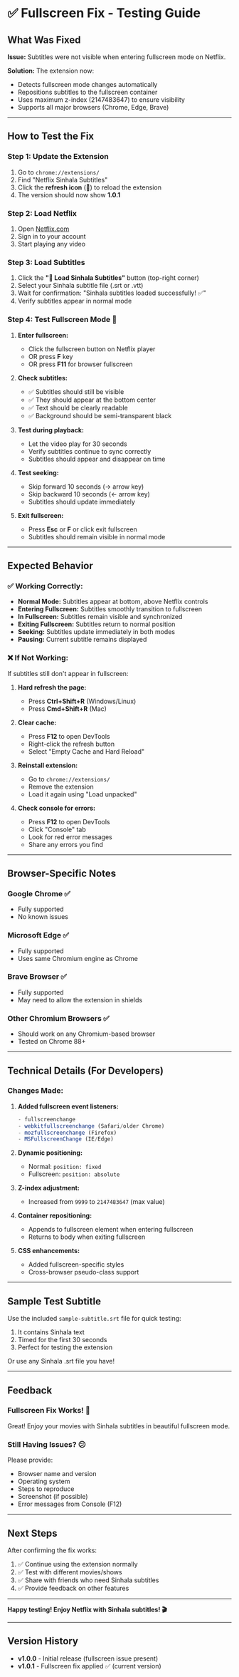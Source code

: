 # ✅ Fullscreen Fix - Testing Guide

## What Was Fixed

**Issue:** Subtitles were not visible when entering fullscreen mode on Netflix.

**Solution:** The extension now:
- Detects fullscreen mode changes automatically
- Repositions subtitles to the fullscreen container
- Uses maximum z-index (2147483647) to ensure visibility
- Supports all major browsers (Chrome, Edge, Brave)

---

## How to Test the Fix

### Step 1: Update the Extension

1. Go to `chrome://extensions/`
2. Find "Netflix Sinhala Subtitles"
3. Click the **refresh icon** (🔄) to reload the extension
4. The version should now show **1.0.1**

### Step 2: Load Netflix

1. Open [Netflix.com](https://www.netflix.com)
2. Sign in to your account
3. Start playing any video

### Step 3: Load Subtitles

1. Click the **"📝 Load Sinhala Subtitles"** button (top-right corner)
2. Select your Sinhala subtitle file (.srt or .vtt)
3. Wait for confirmation: "Sinhala subtitles loaded successfully! ✅"
4. Verify subtitles appear in normal mode

### Step 4: Test Fullscreen Mode 🎯

1. **Enter fullscreen:**
   - Click the fullscreen button on Netflix player
   - OR press **F** key
   - OR press **F11** for browser fullscreen

2. **Check subtitles:**
   - ✅ Subtitles should still be visible
   - ✅ They should appear at the bottom center
   - ✅ Text should be clearly readable
   - ✅ Background should be semi-transparent black

3. **Test during playback:**
   - Let the video play for 30 seconds
   - Verify subtitles continue to sync correctly
   - Subtitles should appear and disappear on time

4. **Test seeking:**
   - Skip forward 10 seconds (→ arrow key)
   - Skip backward 10 seconds (← arrow key)
   - Subtitles should update immediately

5. **Exit fullscreen:**
   - Press **Esc** or **F** or click exit fullscreen
   - Subtitles should remain visible in normal mode

---

## Expected Behavior

### ✅ Working Correctly:

- **Normal Mode:** Subtitles appear at bottom, above Netflix controls
- **Entering Fullscreen:** Subtitles smoothly transition to fullscreen
- **In Fullscreen:** Subtitles remain visible and synchronized
- **Exiting Fullscreen:** Subtitles return to normal position
- **Seeking:** Subtitles update immediately in both modes
- **Pausing:** Current subtitle remains displayed

### ❌ If Not Working:

If subtitles still don't appear in fullscreen:

1. **Hard refresh the page:**
   - Press **Ctrl+Shift+R** (Windows/Linux)
   - Press **Cmd+Shift+R** (Mac)

2. **Clear cache:**
   - Press **F12** to open DevTools
   - Right-click the refresh button
   - Select "Empty Cache and Hard Reload"

3. **Reinstall extension:**
   - Go to `chrome://extensions/`
   - Remove the extension
   - Load it again using "Load unpacked"

4. **Check console for errors:**
   - Press **F12** to open DevTools
   - Click "Console" tab
   - Look for red error messages
   - Share any errors you find

---

## Browser-Specific Notes

### Google Chrome ✅
- Fully supported
- No known issues

### Microsoft Edge ✅
- Fully supported
- Uses same Chromium engine as Chrome

### Brave Browser ✅
- Fully supported
- May need to allow the extension in shields

### Other Chromium Browsers ✅
- Should work on any Chromium-based browser
- Tested on Chrome 88+

---

## Technical Details (For Developers)

### Changes Made:

1. **Added fullscreen event listeners:**
   ```javascript
   - fullscreenchange
   - webkitfullscreenchange (Safari/older Chrome)
   - mozfullscreenchange (Firefox)
   - MSFullscreenChange (IE/Edge)
   ```

2. **Dynamic positioning:**
   - Normal: `position: fixed`
   - Fullscreen: `position: absolute`

3. **Z-index adjustment:**
   - Increased from `9999` to `2147483647` (max value)

4. **Container repositioning:**
   - Appends to fullscreen element when entering fullscreen
   - Returns to body when exiting fullscreen

5. **CSS enhancements:**
   - Added fullscreen-specific styles
   - Cross-browser pseudo-class support

---

## Sample Test Subtitle

Use the included `sample-subtitle.srt` file for quick testing:

1. It contains Sinhala text
2. Timed for the first 30 seconds
3. Perfect for testing the extension

Or use any Sinhala .srt file you have!

---

## Feedback

### Fullscreen Fix Works! 🎉

Great! Enjoy your movies with Sinhala subtitles in beautiful fullscreen mode.

### Still Having Issues? 😕

Please provide:
- Browser name and version
- Operating system
- Steps to reproduce
- Screenshot (if possible)
- Error messages from Console (F12)

---

## Next Steps

After confirming the fix works:

1. ✅ Continue using the extension normally
2. ✅ Test with different movies/shows
3. ✅ Share with friends who need Sinhala subtitles
4. ✅ Provide feedback on other features

---

**Happy testing! Enjoy Netflix with Sinhala subtitles! 🎬**

---

## Version History

- **v1.0.0** - Initial release (fullscreen issue present)
- **v1.0.1** - Fullscreen fix applied ✅ (current version)


